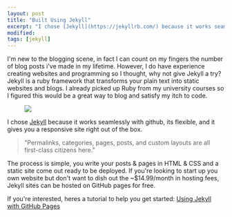 ```yaml
---
layout: post
title: "Built Using Jekyll"
excerpt: "I chose [Jekyll](https://jekyllrb.com/) because it works seamlessly with github, its flexible, and it gives you a responsive site right out of the box."
modified:
tags: [jekyll]
---
```


I'm new to the blogging scene, in fact I can count on my fingers the number of blog posts i've made in my lifetime. However, I do have experience creating websites and programming so I thought, why not give Jekyll a try? Jekyll is a ruby framework that transforms your plain text into static websites and blogs. I already picked up Ruby from my university courses so I figured this would be a great way to blog and satisfy my itch to code.

<figure>
	<img src="https://jekyll.github.io/brand/jekyll-logo-light-solid.png">
</figure>

I chose [Jekyll](https://jekyllrb.com/) because it works seamlessly with github, its flexible, and it gives you a responsive site right out of the box. 

> "Permalinks, categories, pages, posts, and custom layouts are all first-class citizens here."

The process is simple, you write your posts & pages in HTML & CSS and a static site come out ready to be deployed. If you're looking to start up you own website but don't want to dish out the ~$14.99/month in hosting fees, Jekyll sites can be hosted on GitHub pages for free.

If you're interested, heres a tutorial to help you get started: [Using Jekyll with GitHub Pages](https://help.github.com/articles/using-jekyll-with-pages/)